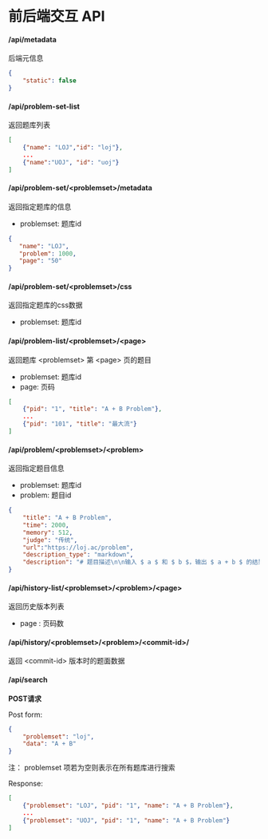 # 前后端交互 API

#### /api/metadata

后端元信息

```json
{
	"static": false
}
```

#### /api/problem-set-list

返回题库列表

```json
[
	{"name": "LOJ","id": "loj"},
	...
	{"name":"UOJ", "id": "uoj"}
]
```

#### /api/problem-set/\<problemset\>/metadata

 返回指定题库的信息

* problemset: 题库id



 ```json
 {
	"name": "LOJ",
	"problem": 1000,
	"page": "50"
 }
 ```

#### /api/problem-set/\<problemset\>/css

返回指定题库的css数据

* problemset: 题库id

 #### /api/problem-list/\<problemset\>/\<page\>

 返回题库 \<problemset\> 第 \<page\> 页的题目

 * problemset: 题库id
 * page: 页码



```json
[
	{"pid": "1", "title": "A + B Problem"},
	...
	{"pid": "101", "title": "最大流"}
]
```

#### /api/problem/\<problemset\>/\<problem\>

返回指定题目信息

* problemset: 题库id
* problem: 题目id

```json
{
	"title": "A + B Problem",
	"time": 2000,
	"memory": 512,
	"judge": "传统",
	"url":"https://loj.ac/problem",
	"description_type": "markdown",
	"description": "# 题目描述\n\n输入 $ a $ 和 $ b $，输出 $ a + b $ 的结果。\n\n# 输入格式\n\n一行两个正整数 $ a $ 和 $ b $。"
}
```

#### /api/history-list/\<problemset\>/\<problem\>/\<page\>

返回历史版本列表

* page : 页码数

#### /api/history/\<problemset\>/\<problem\>/\<commit-id\>/

返回 \<commit-id\> 版本时的题面数据


#### /api/search

**POST请求**

Post form:
```json
{
	"problemset": "loj",
	"data": "A + B"
}
```
注： problemset 项若为空则表示在所有题库进行搜索

Response:
```json
[
	{"problemset": "LOJ", "pid": "1", "name": "A + B Problem"},
	...
	{"problemset": "UOJ", "pid": "1", "name": "A + B Problem"}
]
```